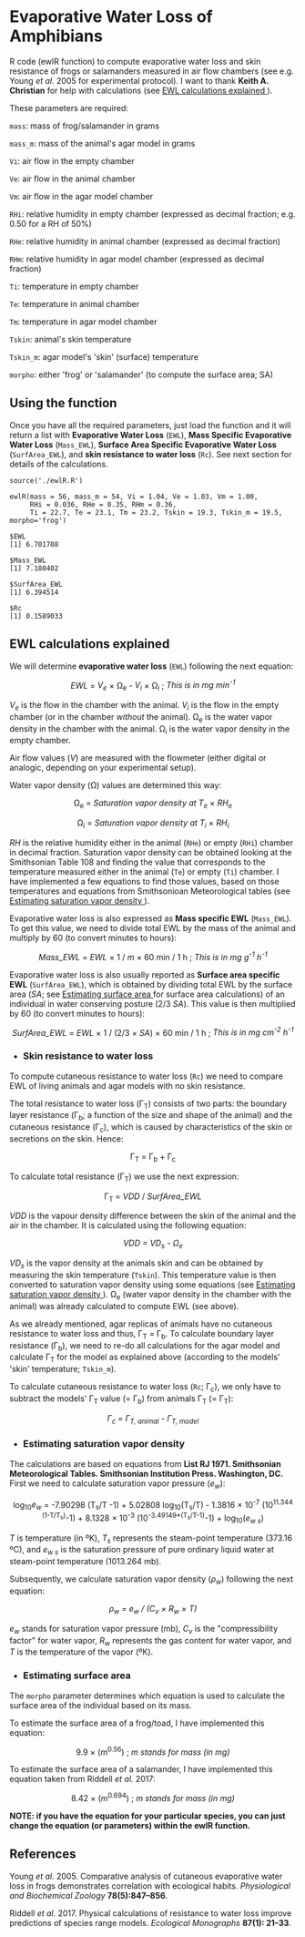 # Evaporative Water Loss of Amphibians

R code (ewlR function) to compute evaporative water loss and skin resistance of frogs or salamanders measured in air flow chambers (see e.g. Young *et al.* 2005 for experimental protocol). I want to thank **Keith A. Christian** for help with calculations (see [ EWL calculations explained ](#ewl-calculations-explained)). 

These parameters are required:

`mass`: mass of frog/salamander in grams

`mass_m`: mass of the animal's agar model in grams

`Vi`: air flow in the empty chamber

`Ve`: air flow in the animal chamber

`Vm`: air flow in the agar model chamber

`RHi`: relative humidity in empty chamber (expressed as decimal fraction; e.g. 0.50 for a RH of 50%)

`RHe`: relative humidity in animal chamber (expressed as decimal fraction)

`RHm`: relative humidity in agar model chamber (expressed as decimal fraction)

`Ti`: temperature in empty chamber

`Te`: temperature in animal chamber

`Tm`: temperature in agar model chamber

`Tskin`: animal's skin temperature

`Tskin_m`: agar model's 'skin' (surface) temperature

`morpho`: either 'frog' or 'salamander' (to compute the surface area; SA)

## Using the function
Once you have all the required parameters, just load the function and it will return a list with **Evaporative Water Loss** (`EWL`), **Mass Specific Evaporative Water Loss** (`Mass_EWL`), **Surface Area Specific Evaporative Water Loss** (`SurfArea_EWL`), and **skin resistance to water loss** (`Rc`). See next section for details of the calculations. 

```{r}
source('./ewlR.R')

ewlR(mass = 56, mass_m = 54, Vi = 1.04, Ve = 1.03, Vm = 1.00, 
     RHi = 0.036, RHe = 0.35, RHm = 0.36,
     Ti = 22.7, Te = 23.1, Tm = 23.2, Tskin = 19.3, Tskin_m = 19.5, morpho='frog')

$EWL
[1] 6.701708

$Mass_EWL
[1] 7.180402

$SurfArea_EWL
[1] 6.394514

$Rc
[1] 0.1589033

```

## EWL calculations explained

We will determine **evaporative water loss** (`EWL`) following the next equation:

<p align="center">
<i>EWL</i> = <i>V<sub>e</sub></i> &times; &Omega;<sub>e</sub> - <i>V<sub>i</sub></i> &times; &Omega;<sub>i</sub> ; <i>This is in mg min<sup>-1</sup></i>
</p>

*V<sub>e</sub>* is the flow in the chamber with the animal. *V<sub>i</sub>* is the flow in the empty chamber (or in the chamber *without* the animal). &Omega;<sub>e</sub> is the water vapor density in the chamber with the animal. &Omega;<sub>i</sub> is the water vapor density in the empty chamber. 

Air flow values (*V*) are measured with the flowmeter (either digital or analogic, depending on your experimental setup). 

Water vapor density (&Omega;) values are determined this way:

<p align="center">
&Omega;<sub>e</sub> = <i>Saturation vapor density at T<sub>e</sub></i> &times; <i>RH<sub>e</sub></i>
</p>

<p align="center">
&Omega;<sub>i</sub> = <i>Saturation vapor density at T<sub>i</sub></i> &times; <i>RH<sub>i</sub></i>
</p>

*RH* is the relative humidity either in the animal (`RHe`) or empty (`RHi`) chamber in decimal fraction. Saturation vapor density can be obtained looking at the Smithsonian Table 108 and finding the value that corresponds to the temperature measured either in the animal (`Te`) or empty (`Ti`) chamber. I have implemented a few equations to find those values, based on those temperatures and equations from Smithsonioan Meteorological tables (see [ Estimating saturation vapor density ](#estimating-saturation-vapor-density)).


Evaporative water loss is also expressed as **Mass specific EWL** (`Mass_EWL`). To get this value, we need to divide total EWL by the mass of the animal and multiply by 60 (to convert minutes to hours):

<p align="center">
<i>Mass_EWL</i> = <i>EWL</i> &times; <span class="fraction"> 1 / <i>m</i> </span> &times; <span class="fraction"> 60 min / 1 h </span> ; <i>This is in mg g<sup>-1</sup> h<sup>-1</sup></i>
</p>

Evaporative water loss is also usually reported as **Surface area specific EWL** (`SurfArea_EWL`), which is obtained by dividing total EWL by the surface area (*SA*; see [ Estimating surface area ](#estimating-surface-area) for surface area calculations) of an individual in water conserving posture (2/3 *SA*). This value is then multiplied by 60 (to convert minutes to hours):

<p align="center">
<i>SurfArea_EWL</i> = <i>EWL</i> &times; <span class="fraction"> 1 / (2/3 &times; <i>SA</i>) </span> &times; <span class="fraction"> 60 min / 1 h </span> ; <i>This is in mg cm<sup>-2</sup> h<sup>-1</sup></i>
</p>


* ### Skin resistance to water loss

To compute cutaneous resistance to  water loss (`Rc`) we need to compare EWL of living animals and agar models with no skin resistance. 

The total resistance to water loss (&Gamma;<sub>T</sub>) consists of two parts: the boundary layer resistance (&Gamma;<sub>b</sub>; a function of the size and shape of the animal) and the cutaneous resistance (&Gamma;<sub>c</sub>), which is caused by characteristics of the skin or secretions on the skin. Hence:

<p align="center">
&Gamma;<sub>T</sub> = &Gamma;<sub>b</sub> + &Gamma;<sub>c</sub>
</p>

To calculate total resistance (&Gamma;<sub>T</sub>) we use the next expression:

<p align="center">
&Gamma;<sub>T</sub> = <span class="fraction"> <i>VDD</i> / <i>SurfArea_EWL</i> </span>
</p>

*VDD* is the vapour density difference between the skin of the animal and the air in the chamber. It is calculated using the following equation:

<p align="center">
<i> VDD = VD<sub>s</sub> - &Omega;<sub>e</sub> </i>
</p>

*VD<sub>s</sub>* is the vapor density at the animals skin and can be obtained by measuring the skin temperature (`Tskin`). This temperature value is then converted to saturation vapor density using some equations (see [ Estimating saturation vapor density ](#estimating-saturation-vapor-density)). &Omega;<sub>e</sub> (water vapor density in the chamber with the animal) was already calculated to compute EWL (see above). 

As we already mentioned, agar replicas of animals have no cutaneous resistance to water loss and thus, &Gamma;<sub>T</sub> = &Gamma;<sub>b</sub>. To calculate boundary layer resistance (&Gamma;<sub>b</sub>), we need to re-do all calculations for the agar model and calculate &Gamma;<sub>T</sub> for the model as explained above (according to the models' 'skin' temperature; `Tskin_m`). 

To calculate cutaneous resistance to water loss (`Rc`; &Gamma;<sub>c</sub>), we only have to subtract the models' &Gamma;<sub>T</sub> value (= &Gamma;<sub>b</sub>) from animals &Gamma;<sub>T</sub> (= &Gamma;<sub>T</sub>):

<p align="center">
<i> &Gamma;<sub>c</sub> = &Gamma;<sub>T, animal</sub> - &Gamma;<sub>T, model</sub> </i>
</p>


* ### Estimating saturation vapor density

The calculations are based on equations from **List RJ 1971. Smithsonian Meteorological Tables. Smithsonian Institution Press. Washington, DC.** First we need to calculate saturation vapor pressure (*e<sub>w</sub>*):

<p align="center">
log<sub>10</sub><i>e<sub>w</sub></i> = -7.90298 (T<sub>s</sub>/T -1) + 5.02808 log<sub>10</sub>(T<sub>s</sub>/T) 
- 1.3816 &times; 10<sup>-7</sup> (10<sup>11.344 (1-T/T<sub>s</sub>)</sup>-1) 
+ 8.1328 &times; 10<sup>-3</sup> (10<sup>-3.49149*(T<sub>s</sub>/T-1)</sup>-1) + log<sub>10</sub>(<i>e<sub>w s</sub></i>)
</p>

*T* is temperature (in ºK), *T<sub>s</sub>* represents the steam-point temperature (373.16 ºC), and *<i>e<sub>w s</sub></i>* is the saturation pressure of pure ordinary liquid water at steam-point temperature (1013.264 mb).

Subsequently, we calculate saturation vapor density (*&rho;<sub>w</sub>*) following the next equation:

<p align="center">
<i>&rho;<sub>w</sub> = e<sub>w</sub> / (C<sub>v</sub> &times; R<sub>w</sub> &times; T)</i>
</p>

*e<sub>w</sub>* stands for saturation vapor pressure (mb), *C<sub>v</sub>* is the "compressibility factor" for water vapor, *R<sub>w</sub>* represents the gas content for water vapor, and *T* is the temperature of the vapor (ºK).


* ### Estimating surface area

The `morpho` parameter determines which equation is used to calculate the surface area of the individual based on its mass. 

To estimate the surface area of a frog/toad, I have implemented this equation:

<p align="center">
9.9 &times; (<i>m</i><sup>0.56</sup>) ; <i>m stands for mass (in mg)</i>
</p>

To estimate the surface area of a salamander, I have implemented this equation taken from Riddell *et al.* 2017:

<p align="center">
8.42 &times; (<i>m</i><sup>0.694</sup>) ; <i>m stands for mass (in mg)</i>
</p>

**NOTE: if you have the equation for your particular species, you can just change the equation (or parameters) within the ewlR function.**

## References

Young *et al.* 2005. Comparative analysis of cutaneous evaporative water loss in frogs
demonstrates correlation with ecological habits. *Physiological and Biochemical Zoology* **78(5):847–856**.

Riddell *et al.* 2017. Physical calculations of resistance to water loss improve predictions of species range models. *Ecological Monographs* **87(1): 21–33**.

